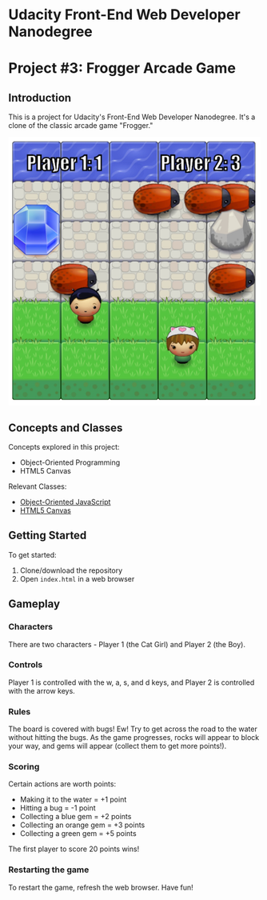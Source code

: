 # Udacity Front-End Web Developer Nanodegree
# Project #3: Frogger Arcade Game

## Introduction

This is a project for Udacity's Front-End Web Developer Nanodegree. It's a clone of the classic arcade game "Frogger."

![Screenshot](https://raw.githubusercontent.com/timmyneutron/frontend-nanodegree-arcade-game/master/images/screenshot.jpeg)

## Concepts and Classes
Concepts explored in this project:
- Object-Oriented Programming
- HTML5 Canvas

Relevant Classes:
- [Object-Oriented JavaScript](https://www.udacity.com/course/object-oriented-javascript--ud015)
- [HTML5 Canvas](https://www.udacity.com/course/html5-canvas--ud292)

## Getting Started
To get started:

1. Clone/download the repository
2. Open ```index.html``` in a web browser

## Gameplay
### Characters

There are two characters - Player 1 (the Cat Girl) and Player 2 (the Boy).

### Controls

Player 1 is controlled with the w, a, s, and d keys, and Player 2 is controlled with the arrow keys.

### Rules

The board is covered with bugs! Ew! Try to get across the road to the water without hitting the bugs. As the game progresses, rocks will appear to block your way, and gems will appear (collect them to get more points!).

### Scoring

Certain actions are worth points:
 - Making it to the water = +1 point
 - Hitting a bug = -1 point
 - Collecting a blue gem = +2 points
 - Collecting an orange gem = +3 points
 - Collecting a green gem = +5 points
 
The first player to score 20 points wins!

### Restarting the game
 
To restart the game, refresh the web browser. Have fun!
